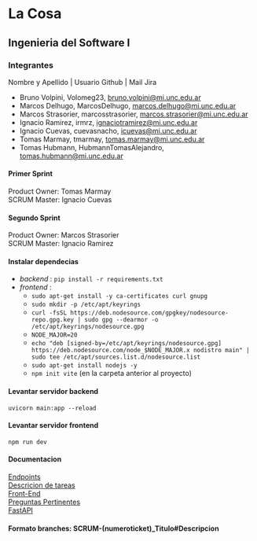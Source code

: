# La Cosa
## Ingenieria del Software I

### Integrantes

Nombre y Apellido | Usuario Github | Mail Jira

- Bruno Volpini, Volomeg23, bruno.volpini@mi.unc.edu.ar
- Marcos Delhugo, MarcosDelhugo, marcos.delhugo@mi.unc.edu.ar
- Marcos Strasorier, marcosstrasorier, marcos.strasorier@mi.unc.edu.ar
- Ignacio Ramirez, irmrz, ignaciotramirez@mi.unc.edu.ar
- Ignacio Cuevas, cuevasnacho, icuevas@mi.unc.edu.ar
- Tomas Marmay, tmarmay, tomas.marmay@mi.unc.edu.ar
- Tomas Hubmann, HubmannTomasAlejandro, tomas.hubmann@mi.unc.edu.ar

#### Primer Sprint
Product Owner: Tomas Marmay  
SCRUM Master: Ignacio Cuevas

#### Segundo Sprint
Product Owner: Marcos Strasorier  
SCRUM Master: Ignacio Ramirez

#### Instalar dependecias 
- *backend* : `pip install -r requirements.txt`
- *frontend* : 
  - `sudo apt-get install -y ca-certificates curl gnupg`
  - `sudo mkdir -p /etc/apt/keyrings`
  - `curl -fsSL https://deb.nodesource.com/gpgkey/nodesource-repo.gpg.key | sudo gpg --dearmor -o /etc/apt/keyrings/nodesource.gpg`
  - `NODE_MAJOR=20`
  - `echo "deb [signed-by=/etc/apt/keyrings/nodesource.gpg] https://deb.nodesource.com/node_$NODE_MAJOR.x nodistro main" | sudo tee /etc/apt/sources.list.d/nodesource.list`
  - `sudo apt-get install nodejs -y`
  - `npm init vite` (en la carpeta anterior al proyecto)

#### Levantar servidor backend
`uvicorn main:app --reload`

#### Levantar servidor frontend
`npm run dev`

#### Documentacion
[Endpoints](https://docs.google.com/spreadsheets/d/1iZtmSpPk-RzkIFN44DFs4zCZbBf5Tnz-C51Uslvtea4/edit#gid=0)  
[Descricion de tareas](https://docs.google.com/document/d/1yaT5ehNTlyQsrAsdwD0wDjCCZYnnLdfWiQRghbaUVJ8/edit?usp=sharing)  
[Front-End](https://docs.google.com/document/d/1eWJquCqwPrM_vrPEykkix5NLm3n92V1xVEOsFFc3wcE/edit?usp=sharing)  
[Preguntas Pertinentes](https://docs.google.com/document/d/1fX02lkKujGKvnqRw1EOlAYpgrj5wy6cFJQEnu2aq5cY/edit)  
[FastAPI](https://fastapi.tiangolo.com/tutorial/first-steps/)

#### Formato branches: SCRUM-(numeroticket)_Titulo#Descripcion
